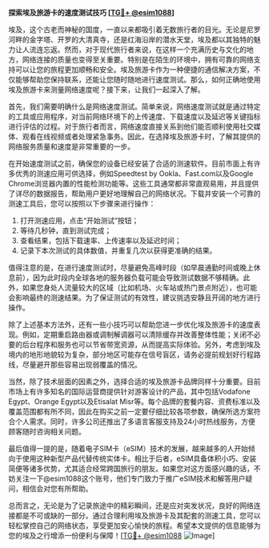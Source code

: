 **探索埃及旅游卡的速度测试技巧 [[TG💪+ @esim1088](https://t.me/s/esim1088)]**

埃及，这个古老而神秘的国度，一直以来都吸引着无数旅行者的目光。无论是尼罗河畔的金字塔、开罗的大清真寺，还是红海沿岸的潜水天堂，埃及都以其独特的魅力让人流连忘返。然而，对于现代旅行者来说，在这样一个充满历史与文化的地方，网络连接的质量也变得至关重要。特别是在陌生的环境中，拥有可靠的网络支持可以让您的旅程更加顺畅和安全。埃及旅游卡作为一种便捷的通信解决方案，不仅能够帮助您保持联系，还能让您随时随地进行速度测试。那么，如何正确地使用埃及旅游卡来测量网络速度呢？接下来，让我们一起深入了解。

首先，我们需要明确什么是网络速度测试。简单来说，网络速度测试就是通过特定的工具或应用程序，对当前网络环境下的上传速度、下载速度以及延迟等关键指标进行评估的过程。对于旅行者而言，网络速度直接关系到他们能否顺利使用社交媒体、观看在线视频或者处理紧急事务。因此，在选择埃及旅游卡时，了解其提供的网络服务质量和速度是非常重要的一步。

在开始速度测试之前，确保您的设备已经安装了合适的测速软件。目前市面上有许多优秀的测速应用可供选择，例如Speedtest by Ookla、Fast.com以及Google Chrome浏览器内置的性能检测功能等。这些工具通常都非常直观易用，并且提供了详尽的数据报告，帮助用户更好地理解自己的网络状况。下载并安装一个可靠的测速工具后，您可以按照以下步骤来进行操作：

1. 打开测速应用，点击“开始测试”按钮；
2. 等待几秒钟，直到测试完成；
3. 查看结果，包括下载速率、上传速率以及延迟时间；
4. 记录下本次测试的具体数值，并重复几次以获得更准确的结果。

值得注意的是，在进行速度测试时，尽量避免高峰时段（如早晨通勤时间或晚上休息前），因为此时段内全球各地的服务器负载可能会导致测试数据不够精确。此外，如果您身处人流量较大的区域（比如机场、火车站或热门景点附近），也可能会影响最终的测速结果。为了保证测试的有效性，建议挑选安静且开阔的地方进行操作。

除了上述基本方法外，还有一些小技巧可以帮助您进一步优化埃及旅游卡的速度表现。例如，定期重启路由器或调制解调器可以清除缓存并改善整体性能；关闭不必要的后台程序和服务也可以节省带宽资源，从而提高实际体验。另外，考虑到埃及境内的地形地貌较为复杂，部分地区可能存在信号盲区，请务必提前规划好行程路线，尽量避开那些容易出现弱覆盖的情况。

当然，除了技术层面的因素之外，选择合适的埃及旅游卡品牌同样十分重要。目前市场上有许多知名的国际运营商提供针对游客设计的产品，其中包括Vodafone Egypt、Orange Egypt以及Etisalat Misr等。每个品牌的套餐内容、资费标准以及覆盖范围都有所不同，因此在购买之前一定要仔细比较各项参数，确保所选方案符合个人需求。同时，许多公司还推出了多语言客服支持及24小时热线服务，方便顾客随时咨询相关问题。

最后值得一提的是，随着电子SIM卡（eSIM）技术的发展，越来越多的人开始倾向于使用这种新型产品代替传统实体卡。相比于后者，eSIM具备体积小巧、安装简便等诸多优势，尤其适合经常跨国旅行的朋友。如果您对这方面感兴趣的话，不妨关注一下@esim1088这个账号，他们专门致力于推广eSIM技术和解答用户疑问，相信会对您有所帮助。

总而言之，无论是为了记录旅途中的精彩瞬间，还是应对突发状况，良好的网络连接都是不可或缺的一部分。通过合理利用埃及旅游卡及其配套的测速工具，您可以轻松掌控自己的网络状态，享受更加安心愉快的旅程。希望本文提供的信息能够为您的埃及之行增添一份便利与保障！[[TG💪+ @esim1088](https://t.me/s/esim1088) ![Image](https://i.postimg.cc/4NQfJmqS/Snipaste-2025-05-13-00-14-12.png)]